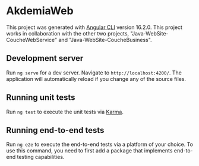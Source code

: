 # AkdemiaWeb
This project was generated with [Angular CLI](https://github.com/angular/angular-cli) version 16.2.0.
This project works in collaboration with the other two projects, "Java-WebSite-CoucheWebService" and "Java-WebSite-CoucheBusiness".

## Development server
Run `ng serve` for a dev server. Navigate to `http://localhost:4200/`. The application will automatically reload if you change any of the source files.

## Running unit tests
Run `ng test` to execute the unit tests via [Karma](https://karma-runner.github.io).

## Running end-to-end tests
Run `ng e2e` to execute the end-to-end tests via a platform of your choice. To use this command, you need to first add a package that implements end-to-end testing capabilities.
